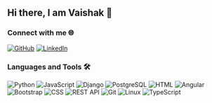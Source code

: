 ## Hi there, I am Vaishak 👋

### Connect with me 🌐
[![GitHub](https://img.shields.io/badge/-GitHub-black?style=flat-square&logo=github)](https://github.com/your-username)
[![LinkedIn](https://img.shields.io/badge/-LinkedIn-blue?style=flat-square&logo=linkedin)](https://www.linkedin.com/in/vaishak-a-0aa9a6136/)


### Languages and Tools 🛠
![Python](https://img.shields.io/badge/-Python-black?style=flat-square&logo=python)
![JavaScript](https://img.shields.io/badge/-JavaScript-black?style=flat-square&logo=javascript)
![Django](https://img.shields.io/badge/-Django-black?style=flat-square&logo=django)
![PostgreSQL](https://img.shields.io/badge/-PostgreSQL-black?style=flat-square&logo=postgresql)
![HTML](https://img.shields.io/badge/-HTML5-black?style=flat-square&logo=html5)
![Angular](https://img.shields.io/badge/-Angular-black?style=flat-square&logo=angular)
![Bootstrap](https://img.shields.io/badge/-Bootstrap-black?style=flat-square&logo=bootstrap)
![CSS](https://img.shields.io/badge/-CSS3-black?style=flat-square&logo=css3)
![REST API](https://img.shields.io/badge/-REST-black?style=flat-square&logo=rest)
![Git](https://img.shields.io/badge/-Git-black?style=flat-square&logo=git)
![Linux](https://img.shields.io/badge/-Linux-black?style=flat-square&logo=linux)
![TypeScript](https://img.shields.io/badge/-TypeScript-black?style=flat-square&logo=typescript)

